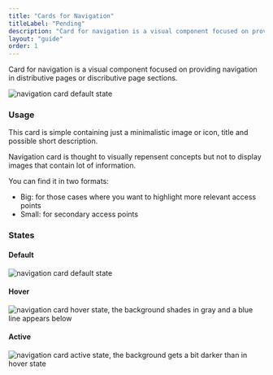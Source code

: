 ```yaml
---
title: "Cards for Navigation"
titleLabel: "Pending"
description: "Card for navigation is a visual component focused on providing navigation in distributive pages or discributive page sections."
layout: "guide"
order: 1
---
```


<div class="page-description">Card for navigation is a visual component focused on providing navigation in distributive pages or discributive page sections.</div>

![navigation card default state](/lexicon/images/CardNavDefault.jpg)

### Usage
This card is simple containing just a minimalistic image or icon, title and possible short description.

Navigation card is thought to visually repensent concepts but not to display images that contain lot of information.

You can find it in two formats:

- Big: for those cases where you want to highlight more relevant access points
- Small: for secondary access points

### States

#### Default 
![navigation card default state](/lexicon/images/CardNavDefault.jpg)

#### Hover
![navigation card hover state, the background shades in gray and a blue line appears below](/lexicon/images/CardNavHover.jpg)

#### Active 
![navigation card active state, the background gets a bit darker than in hover state](/lexicon/images/CardNavActive.jpg)

